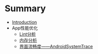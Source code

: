 # Summary

* [Introduction](README.md)
* App性能优化
   * [Lint分析](lint_analyze.md)
   * [内存分析](内存分析.md)
   * [界面流畅度——AndroidSystemTrace](界面流畅度分析——androidsystemtrace.md)

